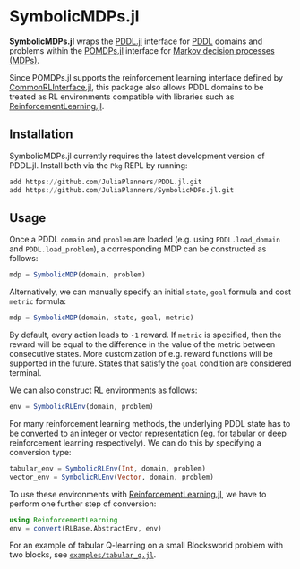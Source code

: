 # SymbolicMDPs.jl

**SymbolicMDPs.jl** wraps the  [PDDL.jl](https://github.com/JuliaPlanners/PDDL.jl) interface for [PDDL](https://en.wikipedia.org/wiki/Planning_Domain_Definition_Language) domains and problems within the [POMDPs.jl](https://juliapomdp.github.io/POMDPs.jl/latest/) interface for [Markov decision processes (MDPs)](https://en.wikipedia.org/wiki/Markov_decision_process).

Since POMDPs.jl supports the reinforcement learning interface defined by [CommonRLInterface.jl](https://github.com/JuliaReinforcementLearning/CommonRLInterface.jl), this package also allows PDDL domains to be treated as RL environments compatible with libraries such as [ReinforcementLearning.jl](https://github.com/JuliaReinforcementLearning/ReinforcementLearning.jl).

## Installation

SymbolicMDPs.jl currently requires the latest development version of PDDL.jl. Install both via the `Pkg` REPL by running:
```julia
add https://github.com/JuliaPlanners/PDDL.jl.git
add https://github.com/JuliaPlanners/SymbolicMDPs.jl.git
```

## Usage

Once a PDDL `domain` and `problem` are loaded (e.g. using `PDDL.load_domain` and `PDDL.load_problem`), a corresponding MDP can be constructed as follows:
```julia
mdp = SymbolicMDP(domain, problem)
```

Alternatively, we can manually specify an initial `state`, `goal` formula and cost `metric` formula:
```julia
mdp = SymbolicMDP(domain, state, goal, metric)
```

 By default, every action leads to `-1` reward. If `metric` is specified, then the reward will be equal to the difference in the value of the metric between consecutive states. More customization of e.g. reward functions will be supported in the future. States that satisfy the `goal` condition are considered terminal.

 We can also construct RL environments as follows:
 ```julia
 env = SymbolicRLEnv(domain, problem)
 ```

For many reinforcement learning methods, the underlying PDDL state has to be converted to an integer or vector representation (eg. for tabular or deep reinforcement learning respectively). We can do this by specifying a conversion type:
```julia
tabular_env = SymbolicRLEnv(Int, domain, problem)
vector_env = SymbolicRLEnv(Vector, domain, problem)
```

 To use these environments with [ReinforcementLearning.jl](https://github.com/JuliaReinforcementLearning/ReinforcementLearning.jl), we have to perform one further step of conversion:
 ```julia
 using ReinforcementLearning
 env = convert(RLBase.AbstractEnv, env)
 ```

 For an example of tabular Q-learning on a small Blocksworld problem with two blocks, see [`examples/tabular_q.jl`](examples/tabular_q.jl).
